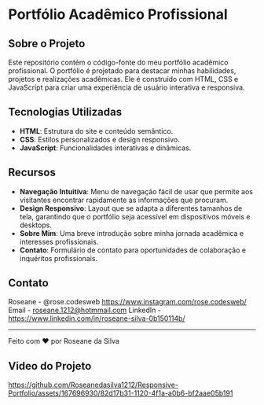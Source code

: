 
# Portfólio Acadêmico Profissional

## Sobre o Projeto

Este repositório contém o código-fonte do meu portfólio acadêmico profissional. O portfólio é projetado para destacar minhas habilidades, projetos e realizações acadêmicas. Ele é construído com HTML, CSS e JavaScript para criar uma experiência de usuário interativa e responsiva.

## Tecnologias Utilizadas

- **HTML**: Estrutura do site e conteúdo semântico.
- **CSS**: Estilos personalizados e design responsivo.
- **JavaScript**: Funcionalidades interativas e dinâmicas.

## Recursos

- **Navegação Intuitiva**: Menu de navegação fácil de usar que permite aos visitantes encontrar rapidamente as informações que procuram.
- **Design Responsivo**: Layout que se adapta a diferentes tamanhos de tela, garantindo que o portfólio seja acessível em dispositivos móveis e desktops.
- **Sobre Mim**: Uma breve introdução sobre minha jornada acadêmica e interesses profissionais.
- **Contato**: Formulário de contato para oportunidades de colaboração e inquéritos profissionais.


## Contato

Roseane - @rose.codesweb https://www.instagram.com/rose.codesweb/
Email - roseane.1212@hotmmail.com
LinkedIn - https://www.linkedin.com/in/roseane-silva-0b150114b/

---

Feito com ❤️ por Roseane da Silva


## Video do Projeto

https://github.com/Roseanedasilva1212/Responsive-Portfolio/assets/167696930/82d17b31-1120-4f1a-a0b6-bf2aae05b191


